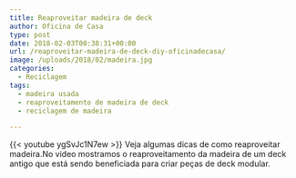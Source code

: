 ```yaml
---
title: Reaproveitar madeira de deck
author: Oficina de Casa
type: post
date: 2018-02-03T00:38:31+00:00
url: /reaproveitar-madeira-de-deck-diy-oficinadecasa/
image: /uploads/2018/02/madeira.jpg
categories:
  - Reciclagem
tags:
  - madeira usada
  - reaproveitamento de madeira de deck
  - reciclagem de madeira

---
```

{{< youtube ygSvJc1N7ew >}}
Veja algumas dicas de como reaproveitar madeira.No video mostramos o reaproveitamento da madeira de um deck antigo que está sendo beneficiada para criar peças de deck modular.

